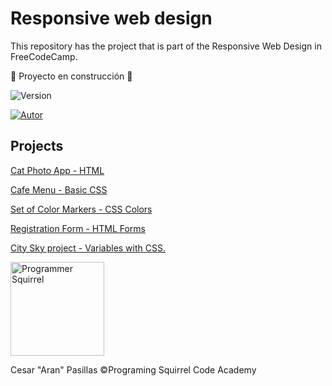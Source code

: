 # Responsive web design
This repository has the project that is part of the Responsive Web Design in FreeCodeCamp.

:construction: Proyecto en construcción :construction:

![Version](https://img.shields.io/badge/Version-0.1-blue)

[![Autor](https://img.shields.io/badge/Author-Cesar_"Aran"_Pasillas-black)](https://programmingsquirrel.wordpress.com/about-me/)


## Projects
[Cat Photo App - HTML](https://github.com/CesarPasillas/responsive-web-design/tree/main/Cat%20Photo%20App)

[Cafe Menu - Basic CSS](https://github.com/CesarPasillas/responsive-web-design/tree/main/Cafe%20Menu)

[Set of Color Markers - CSS Colors](https://github.com/CesarPasillas/responsive-web-design/tree/main/Set%20of%20Color%20Markers)

[Registration Form - HTML Forms](https://github.com/CesarPasillas/responsive-web-design/tree/main/Registration%20Form)

[City Sky project - Variables with CSS.](https://github.com/CesarPasillas/responsive-web-design/tree/main/Building%20a%20City%20Sky)

<a href="https://programmingsquirrel.wordpress.com/">
  <img src="https://programmingsquirrel.wordpress.com/wp-content/uploads/2023/05/logo_ardilla_programmer_blue.png" alt="Programmer Squirrel" width="150" height="150">
</a>

Cesar "Aran" Pasillas
©️Programing Squirrel Code Academy
